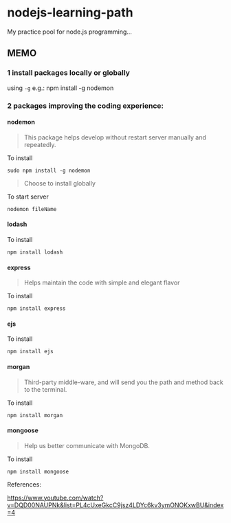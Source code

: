 # nodejs-learning-path
My practice pool for node.js programming...


## MEMO

### 1 install packages locally or globally

using `-g` e.g.: npm install -g nodemon


### 2 packages improving the coding experience:

#### nodemon
> This package helps develop without restart server manually and repeatedly.

To install
```linux
sudo npm install -g nodemon
```
> Choose to install globally

To start server
```linux
nodemon fileName
```

#### lodash
To install
```linux
npm install lodash
```
#### express
> Helps maintain the code with simple and elegant flavor

To install
```linux
npm install express
```


#### ejs
To install
```linux
npm install ejs
```


#### morgan
> Third-party middle-ware, and will send you the path and method back to the terminal.

To install
```linux
npm install morgan
```

#### mongoose
> Help us better communicate with MongoDB.

To install
```linux
npm install mongoose
```


References:

https://www.youtube.com/watch?v=DQD00NAUPNk&list=PL4cUxeGkcC9jsz4LDYc6kv3ymONOKxwBU&index=4

